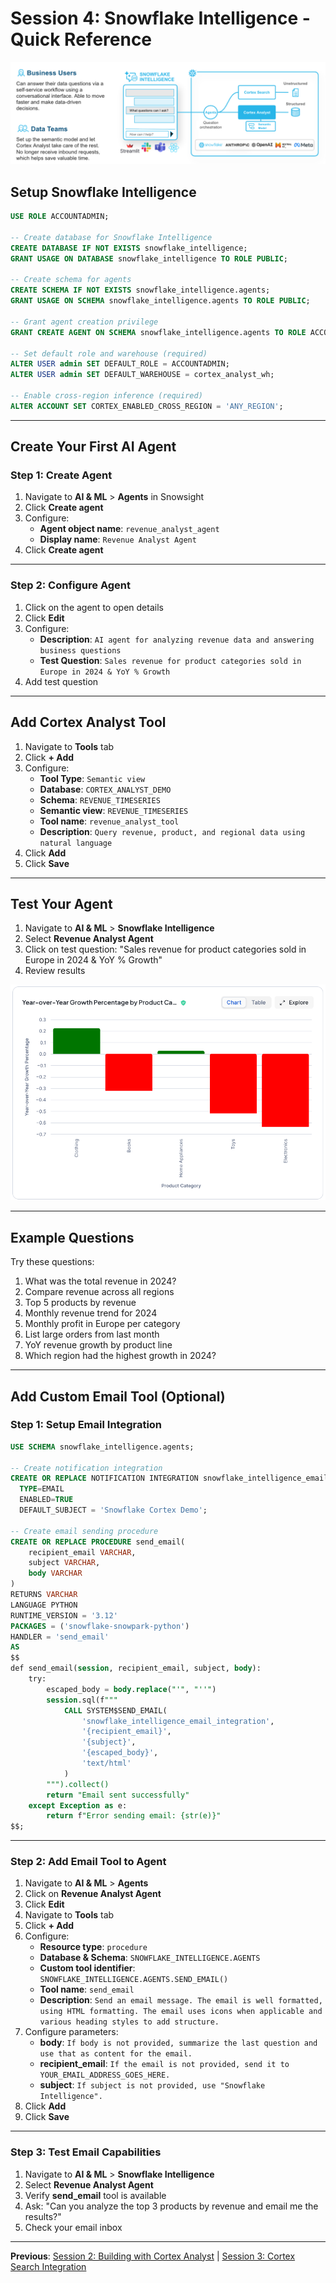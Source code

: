 # Session 4: Snowflake Intelligence - Quick Reference

<img alt="cortex_analyst" src="img/snowflake_intelligence/snowflake_intelligence.png" />

## Setup Snowflake Intelligence

```sql
USE ROLE ACCOUNTADMIN;

-- Create database for Snowflake Intelligence
CREATE DATABASE IF NOT EXISTS snowflake_intelligence;
GRANT USAGE ON DATABASE snowflake_intelligence TO ROLE PUBLIC;

-- Create schema for agents
CREATE SCHEMA IF NOT EXISTS snowflake_intelligence.agents;
GRANT USAGE ON SCHEMA snowflake_intelligence.agents TO ROLE PUBLIC;

-- Grant agent creation privilege
GRANT CREATE AGENT ON SCHEMA snowflake_intelligence.agents TO ROLE ACCOUNTADMIN;

-- Set default role and warehouse (required)
ALTER USER admin SET DEFAULT_ROLE = ACCOUNTADMIN;
ALTER USER admin SET DEFAULT_WAREHOUSE = cortex_analyst_wh;

-- Enable cross-region inference (required)
ALTER ACCOUNT SET CORTEX_ENABLED_CROSS_REGION = 'ANY_REGION';
```

---

## Create Your First AI Agent

### Step 1: Create Agent

1. Navigate to **AI & ML** > **Agents** in Snowsight
2. Click **Create agent**
3. Configure:
   - **Agent object name**: `revenue_analyst_agent`
   - **Display name**: `Revenue Analyst Agent`
4. Click **Create agent**

---

### Step 2: Configure Agent

1. Click on the agent to open details
2. Click **Edit**
3. Configure:
   - **Description**: `AI agent for analyzing revenue data and answering business questions`
   - **Test Question**: `Sales revenue for product categories sold in Europe in 2024 & YoY % Growth`
4. Add test question

---

## Add Cortex Analyst Tool

1. Navigate to **Tools** tab
2. Click **+ Add**
3. Configure:
   - **Tool Type**: `Semantic view`
   - **Database**: `CORTEX_ANALYST_DEMO`
   - **Schema**: `REVENUE_TIMESERIES`
   - **Semantic view**: `REVENUE_TIMESERIES`
   - **Tool name**: `revenue_analyst_tool`
   - **Description**: `Query revenue, product, and regional data using natural language`
4. Click **Add**
5. Click **Save**

---

## Test Your Agent

1. Navigate to **AI & ML** > **Snowflake Intelligence**
2. Select **Revenue Analyst Agent**
3. Click on test question: "Sales revenue for product categories sold in Europe in 2024 & YoY % Growth"
4. Review results

<img alt="cortex_analyst_tool" src="img/snowflake_intelligence/answer.png" />

---

## Example Questions

Try these questions:

1. What was the total revenue in 2024?
2. Compare revenue across all regions
3. Top 5 products by revenue
4. Monthly revenue trend for 2024
5. Monthly profit in Europe per category
6. List large orders from last month
7. YoY revenue growth by product line
8. Which region had the highest growth in 2024?

---

## Add Custom Email Tool (Optional)

### Step 1: Setup Email Integration

```sql
USE SCHEMA snowflake_intelligence.agents;

-- Create notification integration
CREATE OR REPLACE NOTIFICATION INTEGRATION snowflake_intelligence_email_integration
  TYPE=EMAIL
  ENABLED=TRUE
  DEFAULT_SUBJECT = 'Snowflake Cortex Demo';

-- Create email sending procedure
CREATE OR REPLACE PROCEDURE send_email(
    recipient_email VARCHAR,
    subject VARCHAR,
    body VARCHAR
)
RETURNS VARCHAR
LANGUAGE PYTHON
RUNTIME_VERSION = '3.12'
PACKAGES = ('snowflake-snowpark-python')
HANDLER = 'send_email'
AS
$$
def send_email(session, recipient_email, subject, body):
    try:
        escaped_body = body.replace("'", "''")
        session.sql(f"""
            CALL SYSTEM$SEND_EMAIL(
                'snowflake_intelligence_email_integration',
                '{recipient_email}',
                '{subject}',
                '{escaped_body}',
                'text/html'
            )
        """).collect()
        return "Email sent successfully"
    except Exception as e:
        return f"Error sending email: {str(e)}"
$$;
```

---

### Step 2: Add Email Tool to Agent

1. Navigate to **AI & ML** > **Agents**
2. Click on **Revenue Analyst Agent**
3. Click **Edit**
4. Navigate to **Tools** tab
5. Click **+ Add**
6. Configure:
   - **Resource type**: `procedure`
   - **Database & Schema**: `SNOWFLAKE_INTELLIGENCE.AGENTS`
   - **Custom tool identifier**: `SNOWFLAKE_INTELLIGENCE.AGENTS.SEND_EMAIL()`
   - **Tool name**: `send_email`
   - **Description**: `Send an email message. The email is well formatted, using HTML formatting. The email uses icons when applicable and various heading styles to add structure.`
7. Configure parameters:
   - **body**: `If body is not provided, summarize the last question and use that as content for the email.`
   - **recipient_email**: `If the email is not provided, send it to YOUR_EMAIL_ADDRESS_GOES_HERE.`
   - **subject**: `If subject is not provided, use "Snowflake Intelligence".`
8. Click **Add**
9. Click **Save**

---

### Step 3: Test Email Capabilities

1. Navigate to **AI & ML** > **Snowflake Intelligence**
2. Select **Revenue Analyst Agent**
3. Verify **send_email** tool is available
4. Ask: "Can you analyze the top 3 products by revenue and email me the results?"
5. Check your email inbox

---

**Previous**: [Session 2: Building with Cortex Analyst](SESSION_2_CORTEX_ANALYST_LIGHT.md) | [Session 3: Cortex Search Integration](SESSION_3_CORTEX_SEARCH_INTEGRATION_LIGHT.md)

